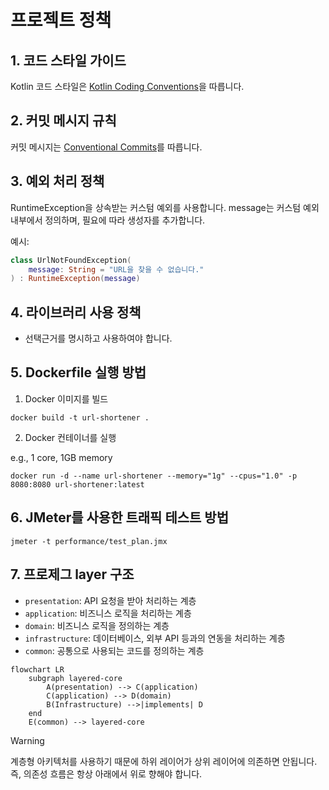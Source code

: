 # 프로젝트 정책

## 1. 코드 스타일 가이드

Kotlin 코드 스타일은 [Kotlin Coding Conventions](https://kotlinlang.org/docs/coding-conventions.html)을 따릅니다.

## 2. 커밋 메시지 규칙

커밋 메시지는 [Conventional Commits](https://www.conventionalcommits.org/en/v1.0.0/)를 따릅니다.

## 3. 예외 처리 정책

RuntimeException을 상속받는 커스텀 예외를 사용합니다. message는 커스텀 예외 내부에서 정의하며, 필요에 따라 생성자를 추가합니다.

예시:

```kotlin
class UrlNotFoundException(
    message: String = "URL을 찾을 수 없습니다."
) : RuntimeException(message)
```

## 4. 라이브러리 사용 정책

- 선택근거를 명시하고 사용하여야 합니다.

## 5. Dockerfile 실행 방법

1. Docker 이미지를 빌드

```shell
docker build -t url-shortener .
```

2. Docker 컨테이너를 실행

e.g., 1 core, 1GB memory

```shell
docker run -d --name url-shortener --memory="1g" --cpus="1.0" -p 8080:8080 url-shortener:latest
```

## 6. JMeter를 사용한 트래픽 테스트 방법

```shell
jmeter -t performance/test_plan.jmx
```

## 7. 프로제그 layer 구조

- `presentation`: API 요청을 받아 처리하는 계층
- `application`: 비즈니스 로직을 처리하는 계층
- `domain`: 비즈니스 로직을 정의하는 계층
- `infrastructure`: 데이터베이스, 외부 API 등과의 연동을 처리하는 계층
- `common`: 공통으로 사용되는 코드를 정의하는 계층

```mermaid
flowchart LR
    subgraph layered-core
        A(presentation) --> C(application)
        C(application) --> D(domain)
        B(Infrastructure) -->|implements| D
    end
    E(common) --> layered-core
```

> [!Warning]
> 계층형 아키텍처를 사용하기 때문에 하위 레이어가 상위 레이어에 의존하면 안됩니다.
> 즉, 의존성 흐름은 항상 아래에서 위로 향해야 합니다.
